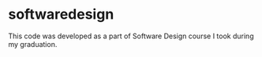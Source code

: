# softwaredesign
This code was developed as a part of Software Design course I took during my graduation. 
